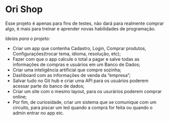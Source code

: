 # Ori Shop
Esse projeto é apenas para fins de testes, não dará para realmente comprar algo, é mais para treinar e aprender novas habilidades de programação.

*Ideias para o projeto:*

  * Criar um app que contenha Cadastro, Login, Comprar produtos, Configurações(trocar tema, idioma, resolução, etc);
  * Fazer com que o app calcule o total a pagar e salve todas as informações de compras e usuários em um Banco de Dados;
  * Criar uma inteligência artificial que compre sozinha;
  * Dashboard com as informações de venda da “empresa”;
  * Salvar tudo no Git hub e criar uma API para os usuários poderem acessar parte do banco de dados;
  * Criar um site com o mesmo layout, para os usurários poderem comprar online;
  * Por fim, de curiosidade, criar um sistema que se comunique com um circuito, para piscar um led quando a compra for feita ou quando o admin entrar no app etc.
